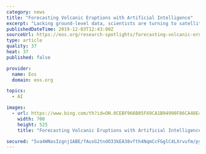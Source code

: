 ```yaml
---
category: news
title: "Forecasting Volcanic Eruptions with Artificial Intelligence"
excerpt: "Lacking ground-level data, scientists are turning to satellites to keep tabs on volcanoes from space. Now using artificial intelligence, scientists have created a new satellite-based method of detecting warning signs of when a volcano is likely to erupt. Gaddes et al. took advantage of satellites that carry instruments equipped to collect ..."
publishedDateTime: 2019-12-03T12:43:00Z
sourceUrl: https://eos.org/research-spotlights/forecasting-volcanic-eruptions-with-artificial-intelligence
type: article
quality: 37
heat: 37
published: false

provider:
  name: Eos
  domain: eos.org

topics:
  - AI

images:
  - url: https://www.bing.com/th?id=ON.0CEBF966B05F69CA1B94990F86CA48E4
    width: 700
    height: 525
    title: "Forecasting Volcanic Eruptions with Artificial Intelligence"

secured: "5va4WNasIzgnj1ABE/fAusG2tndO33kEA38vfth4NqmCcFGglC4LXrvufm/pyizBCpVx/penJy+qihIHAfXCMsWRBLM+oVkafgJwYvatF1OA7NtboVIXPFVciVgY4JJ6UJngfDQtiWNJ3GcC51YdrGhbG+sEcaXagMpyS4EwtF7758pHdn6bRmWN5WpEiQY3evhzYrPbO/Huvekbay7igt3MgwdkeSGeWTDBQz+to05r3OxQp8VOWLBLjt17BGttiJAc5LuqHbi+rWwu5i3PMQ==;5e/NQlf4VKhyJdtWp47eNw=="
---
```


